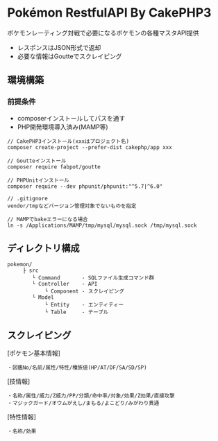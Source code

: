 
# Pokémon RestfulAPI By CakePHP3

ポケモンレーティング対戦で必要になるポケモンの各種マスタAPI提供
- レスポンスはJSON形式で返却
- 必要な情報はGoutteでスクレイピング

## 環境構築

### 前提条件
- composerインストールしてパスを通す
- PHP開発環境導入済み(MAMP等)

```
// CakePHP3インストール(xxxはプロジェクト名)
composer create-project --prefer-dist cakephp/app xxx

// Goutteインストール
composer require fabpot/goutte

// PHPUnitインストール
composer require --dev phpunit/phpunit:"^5.7|^6.0"

// .gitignore
vendor/tmpなどバージョン管理対象でないものを指定

// MAMPでbakeエラーになる場合
ln -s /Applications/MAMP/tmp/mysql/mysql.sock /tmp/mysql.sock
```

## ディレクトリ構成

```
pokemon/
     ├ src
        └ Command       - SQLファイル生成コマンド群
        └ Controller    - API
            └ Component - スクレイピング
        └ Model
            └ Entity    - エンティティー
            └ Table     - テーブル
```

## スクレイピング

[ポケモン基本情報]
```
・図鑑No/名前/属性/特性/種族値(HP/AT/DF/SA/SD/SP)
```

[技情報]
```
・名称/属性/威力/Z威力/PP/分類/命中率/対象/効果/Z効果/直接攻撃
・マジックガード/オウムがえし/まもる/よこどり/みがわり貫通
```

[特性情報]
```
・名称/効果
```